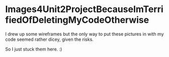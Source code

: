 # Images4Unit2ProjectBecauseImTerrifiedOfDeletingMyCodeOtherwise

I drew up some wireframes but the only way to put these pictures in with my code seemed rather dicey, given the risks. 

So I just stuck them here. :)
